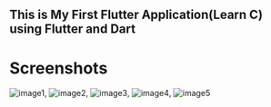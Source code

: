 ## This is My First Flutter Application(Learn C) using Flutter and Dart 

# Screenshots
![image1](https://user-images.githubusercontent.com/104526691/165620742-967249d2-b223-45c6-ada4-3f5a3d275c30.jpeg), ![image2](https://user-images.githubusercontent.com/104526691/165620755-10a74d62-72ed-4dae-a8bc-e7466f167d69.jpeg), ![image3](https://user-images.githubusercontent.com/104526691/165620762-ba491a2e-479c-4b08-a398-614e426028be.jpeg), ![image4](https://user-images.githubusercontent.com/104526691/165620773-e3f52aa9-ec90-4d30-abc8-f5aff2b8f9ff.jpeg), ![image5](https://user-images.githubusercontent.com/104526691/165620781-7e12dfbb-93af-41b9-9036-1a588164e6ea.jpeg)




